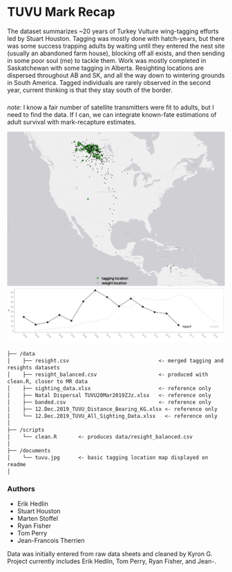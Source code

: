 # TUVU Mark Recap

The dataset summarizes ~20 years of Turkey Vulture wing-tagging efforts led by Stuart Houston. Tagging was mostly done with hatch-years, but there was some success trapping adults by waiting until they entered the nest site (usually an abandoned farm house), blocking off all exists, and then sending in some poor soul (me) to tackle them. Work was mostly completed in Saskatchewan with some tagging in Alberta. Resighting locations are dispersed throughout AB and SK, and all the way down to wintering grounds in South America. Tagged individuals are rarely observed in the second year, current thinking is that they stay south of the border. 

### 
*note:* I know a fair number of satellite transmitters were fit to adults, but I need to find the data. If I can, we can integrate known-fate estimations of adult survival with mark-recapture estimates.

<p float="center">
  <img src="documents/tuvu.jpg" width="900" />
  <img src="documents/n_individuals.png" width="900" />
</p>




```
├── /data
│    ├── resight.csv                             <- merged tagging and resights datasets
│    ├── resight_balanced.csv                    <- produced with clean.R, closer to MR data
│    ├── sighting_data.xlsx                      <- reference only 
│    ├── Natal Dispersal TUVU20Mar2019ZJz.xlsx   <- reference only        
│    ├── banded.csv                              <- reference only 
│    ├── 12.Dec.2019_TUVU_Distance_Bearing_KG.xlsx <- reference only           
│    └── 12.Dec.2019_TUVU_All_Sighting_Data.xlsx   <- reference only           
│
├── /scripts 				
│    └── clean.R       <- produces data/resight_balanced.csv
│
├── /documents 				
│    └── tuvu.jpg      <- basic tagging location map displayed on readme
│
```

### Authors
* Erik Hedlin
* Stuart Houston
* Marten Stoffel
* Ryan Fisher
* Tom Perry
* Jean-Francois Therrien

Data was initially entered from raw data sheets and cleaned by Kyron G. Project currently includes Erik Hedlin, Tom Perry, Ryan Fisher, and Jean-.
